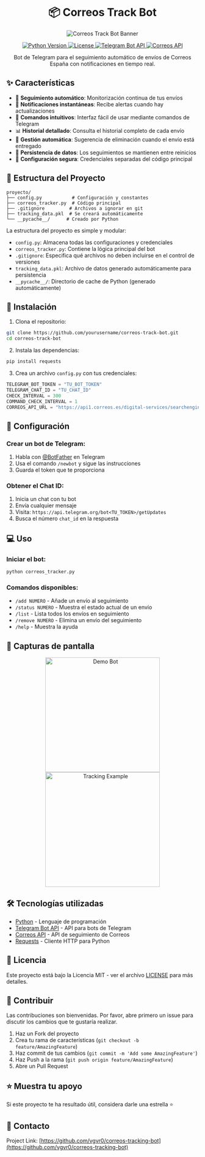 <h1 align="center">📦 Correos Track Bot</h1>

<p align="center">
  <img src="imagen/Portada.png" alt="Correos Track Bot Banner">
</p>

<p align="center">
  <a href="https://www.python.org/">
    <img src="https://img.shields.io/badge/Python-3.8+-3776AB?style=flat-square&logo=python&logoColor=white" alt="Python Version">
  </a>
  <a href="https://github.com/yourusername/correos-track-bot/blob/main/LICENSE">
    <img src="https://img.shields.io/badge/License-MIT-yellow.svg?style=flat-square" alt="License">
  </a>
  <a href="https://core.telegram.org/bots/api">
    <img src="https://img.shields.io/badge/Telegram-Bot_API-2CA5E0?style=flat-square&logo=telegram&logoColor=white" alt="Telegram Bot API">
  </a>
  <a href="https://www.correos.es/es/es/herramientas/localizador/envios">
    <img src="https://img.shields.io/badge/Correos-API-yellow?style=flat-square" alt="Correos API">
  </a>
</p>

<p align="center">
  Bot de Telegram para el seguimiento automático de envíos de Correos España con notificaciones en tiempo real.
</p>

## ✨ Características

- 🔄 **Seguimiento automático**: Monitorización continua de tus envíos
- 📱 **Notificaciones instantáneas**: Recibe alertas cuando hay actualizaciones
- 🎯 **Comandos intuitivos**: Interfaz fácil de usar mediante comandos de Telegram
- 📊 **Historial detallado**: Consulta el historial completo de cada envío
- 🔔 **Gestión automática**: Sugerencia de eliminación cuando el envío está entregado
- 💾 **Persistencia de datos**: Los seguimientos se mantienen entre reinicios
- 🔐 **Configuración segura**: Credenciales separadas del código principal

## 📁 Estructura del Proyecto

```plaintext
proyecto/
├── config.py           # Configuración y constantes
├── correos_tracker.py  # Código principal
├── .gitignore         # Archivos a ignorar en git
├── tracking_data.pkl  # Se creará automáticamente
└── __pycache__/      # Creado por Python
```

La estructura del proyecto es simple y modular:
- `config.py`: Almacena todas las configuraciones y credenciales
- `correos_tracker.py`: Contiene la lógica principal del bot
- `.gitignore`: Especifica qué archivos no deben incluirse en el control de versiones
- `tracking_data.pkl`: Archivo de datos generado automáticamente para persistencia
- `__pycache__/`: Directorio de cache de Python (generado automáticamente)

## 🚀 Instalación

1. Clona el repositorio:
```bash
git clone https://github.com/yourusername/correos-track-bot.git
cd correos-track-bot
```

2. Instala las dependencias:
```bash
pip install requests
```

3. Crea un archivo `config.py` con tus credenciales:
```python
TELEGRAM_BOT_TOKEN = "TU_BOT_TOKEN"
TELEGRAM_CHAT_ID = "TU_CHAT_ID"
CHECK_INTERVAL = 300
COMMAND_CHECK_INTERVAL = 1
CORREOS_API_URL = "https://api1.correos.es/digital-services/searchengines/api/v1/"
```

## 🔧 Configuración

### Crear un bot de Telegram:
1. Habla con [@BotFather](https://t.me/botfather) en Telegram
2. Usa el comando `/newbot` y sigue las instrucciones
3. Guarda el token que te proporciona

### Obtener el Chat ID:
1. Inicia un chat con tu bot
2. Envía cualquier mensaje
3. Visita: `https://api.telegram.org/bot<TU_TOKEN>/getUpdates`
4. Busca el número `chat_id` en la respuesta

## 💻 Uso

### Iniciar el bot:
```bash
python correos_tracker.py
```

### Comandos disponibles:
- `/add NUMERO` - Añade un envío al seguimiento
- `/status NUMERO` - Muestra el estado actual de un envío
- `/list` - Lista todos los envíos en seguimiento
- `/remove NUMERO` - Elimina un envío del seguimiento
- `/help` - Muestra la ayuda

## 📸 Capturas de pantalla

<p align="center">
  <img src="/api/placeholder/300/500" alt="Demo Bot" width="300">
  <img src="/api/placeholder/300/500" alt="Tracking Example" width="300">
</p>

## 🛠️ Tecnologías utilizadas

- [Python](https://www.python.org/) - Lenguaje de programación
- [Telegram Bot API](https://core.telegram.org/bots/api) - API para bots de Telegram
- [Correos API](https://api1.correos.es) - API de seguimiento de Correos
- [Requests](https://docs.python-requests.org/) - Cliente HTTP para Python

## 📝 Licencia

Este proyecto está bajo la Licencia MIT - ver el archivo [LICENSE](LICENSE) para más detalles.

## 🤝 Contribuir

Las contribuciones son bienvenidas. Por favor, abre primero un issue para discutir los cambios que te gustaría realizar.

1. Haz un Fork del proyecto
2. Crea tu rama de características (`git checkout -b feature/AmazingFeature`)
3. Haz commit de tus cambios (`git commit -m 'Add some AmazingFeature'`)
4. Haz Push a la rama (`git push origin feature/AmazingFeature`)
5. Abre un Pull Request

## ⭐ Muestra tu apoyo

Si este proyecto te ha resultado útil, considera darle una estrella ⭐️

## 📧 Contacto

Project Link: [https://github.com/vgvr0/correos-tracking-bot](https://github.com/vgvr0/correos-tracking-bot)
